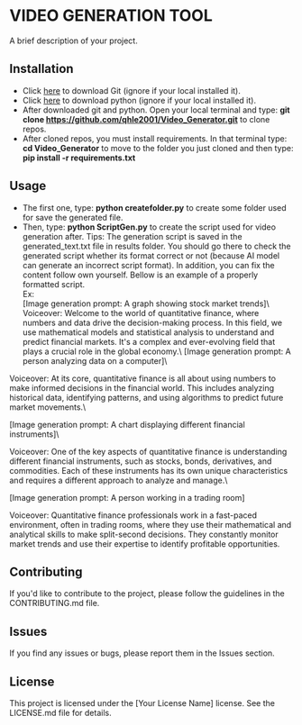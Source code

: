 # VIDEO GENERATION TOOL

A brief description of your project.

## Installation

- Click [here](https://git-scm.com/downloads) to download Git (ignore if your local installed it).
- Click [here](https://www.python.org/downloads/) to download python (ignore if your local installed it).
- After downloaded git and python. Open your local terminal and type: **git clone https://github.com/qhle2001/Video_Generator.git** to clone repos.
- After cloned repos, you must install requirements. In that terminal type: **cd Video_Generator** to move to the folder you just cloned and then type: **pip install -r requirements.txt**

## Usage

- The first one, type: **python createfolder.py** to create some folder used for save the generated file.
- Then, type: **python ScriptGen.py** to create the script used for video generation after. Tips: The generation script is saved in the generated_text.txt file in results folder. You should go there to check the generated script whether its format correct or not (because AI model can generate an incorrect script format). In addition, you can fix the content follow own yourself. Bellow is an example of a properly formatted script.\
Ex:\
[Image generation prompt: A graph showing stock market trends]\\
Voiceover: Welcome to the world of quantitative finance, where numbers and data drive the decision-making process. In this field, we use mathematical models and statistical analysis to understand and predict financial markets. It's a complex and ever-evolving field that plays a crucial role in the global economy.\\
[Image generation prompt: A person analyzing data on a computer]\

Voiceover: At its core, quantitative finance is all about using numbers to make informed decisions in the financial world. This includes analyzing historical data, identifying patterns, and using algorithms to predict future market movements.\

[Image generation prompt: A chart displaying different financial instruments]\

Voiceover: One of the key aspects of quantitative finance is understanding different financial instruments, such as stocks, bonds, derivatives, and commodities. Each of these instruments has its own unique characteristics and requires a different approach to analyze and manage.\

[Image generation prompt: A person working in a trading room]

Voiceover: Quantitative finance professionals work in a fast-paced environment, often in trading rooms, where they use their mathematical and analytical skills to make split-second decisions. They constantly monitor market trends and use their expertise to identify profitable opportunities.



## Contributing

If you'd like to contribute to the project, please follow the guidelines in the CONTRIBUTING.md file.

## Issues

If you find any issues or bugs, please report them in the Issues section.

## License

This project is licensed under the [Your License Name] license. See the LICENSE.md file for details.
